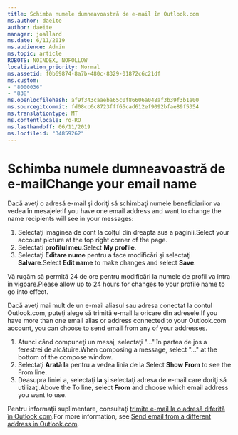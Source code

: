 ```yaml
---
title: Schimba numele dumneavoastră de e-mail în Outlook.com
ms.author: daeite
author: daeite
manager: joallard
ms.date: 6/11/2019
ms.audience: Admin
ms.topic: article
ROBOTS: NOINDEX, NOFOLLOW
localization_priority: Normal
ms.assetid: f0b69874-8a7b-480c-8329-01872c6c21df
ms.custom:
- "8000036"
- "838"
ms.openlocfilehash: af9f343caaeba65c0f86606a048af3b39f3b1e00
ms.sourcegitcommit: fd08cc6c8723fff65cad612ef9092bfae89f5354
ms.translationtype: MT
ms.contentlocale: ro-RO
ms.lasthandoff: 06/11/2019
ms.locfileid: "34859262"
---
```

# <a name="change-your-email-name"></a><span data-ttu-id="f989d-102">Schimba numele dumneavoastră de e-mail</span><span class="sxs-lookup"><span data-stu-id="f989d-102">Change your email name</span></span>

<span data-ttu-id="f989d-103">Dacă aveţi o adresă e-mail şi doriţi să schimbaţi numele beneficiarilor va vedea în mesajele:</span><span class="sxs-lookup"><span data-stu-id="f989d-103">If you have one email address and want to change the name recipients will see in your messages:</span></span>
  
1. <span data-ttu-id="f989d-104">Selectaţi imaginea de cont la colţul din dreapta sus a paginii.</span><span class="sxs-lookup"><span data-stu-id="f989d-104">Select your account picture at the top right corner of the page.</span></span>
2. <span data-ttu-id="f989d-105">Selectați **profilul meu**.</span><span class="sxs-lookup"><span data-stu-id="f989d-105">Select **My profile**.</span></span>
3. <span data-ttu-id="f989d-106">Selectaţi **Editare nume** pentru a face modificări şi selectaţi **Salvare**.</span><span class="sxs-lookup"><span data-stu-id="f989d-106">Select **Edit name** to make changes and select **Save**.</span></span>

<span data-ttu-id="f989d-107">Vă rugăm să permită 24 de ore pentru modificări la numele de profil va intra în vigoare.</span><span class="sxs-lookup"><span data-stu-id="f989d-107">Please allow up to 24 hours for changes to your profile name to go into effect.</span></span>
  
<span data-ttu-id="f989d-108">Dacă aveţi mai mult de un e-mail aliasul sau adresa conectat la contul Outlook.com, puteţi alege să trimită e-mail la oricare din adresele.</span><span class="sxs-lookup"><span data-stu-id="f989d-108">If you have more than one email alias or address connected to your Outlook.com account, you can choose to send email from any of your addresses.</span></span>
  
1. <span data-ttu-id="f989d-109">Atunci când compuneţi un mesaj, selectaţi "..." în partea de jos a ferestrei de alcătuire.</span><span class="sxs-lookup"><span data-stu-id="f989d-109">When composing a message, select "..." at the bottom of the compose window.</span></span>
1. <span data-ttu-id="f989d-110">Selectaţi **Arată la** pentru a vedea linia de la.</span><span class="sxs-lookup"><span data-stu-id="f989d-110">Select **Show From** to see the From line.</span></span>
1. <span data-ttu-id="f989d-111">Deasupra liniei a, selectaţi **la** şi selectaţi adresa de e-mail care doriţi să utilizaţi.</span><span class="sxs-lookup"><span data-stu-id="f989d-111">Above the To line, select **From** and choose which email address you want to use.</span></span>

<span data-ttu-id="f989d-112">Pentru informaţii suplimentare, consultaţi [trimite e-mail la o adresă diferită în Outlook.com](https://go.microsoft.com/fwlink/p/?linkid=2001701&amp;clcid=0x409).</span><span class="sxs-lookup"><span data-stu-id="f989d-112">For more information, see [Send email from a different address in Outlook.com](https://go.microsoft.com/fwlink/p/?linkid=2001701&amp;clcid=0x409).</span></span>